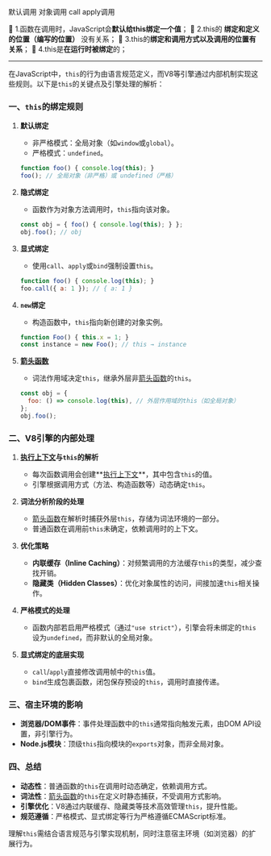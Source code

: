 默认调用
对象调用
call apply调用



 1.函数在调用时，JavaScript会**默认给this绑定一个值**； 
 2.this的 **绑定和定义的位置（编写的位置）** 没有关系；
 3.this的**绑定和调用方式以及调用的位置有关系**； 
 4.this是**在运行时被绑定**的；

---


在JavaScript中，`this`的行为由语言规范定义，而V8等引擎通过内部机制实现这些规则。以下是`this`的关键点及引擎处理的解析：

### 一、`this`的绑定规则
1. **默认绑定**  
   - 非严格模式：全局对象（如`window`或`global`）。
   - 严格模式：`undefined`。
   ```javascript
   function foo() { console.log(this); }
   foo(); // 全局对象（非严格）或 undefined（严格）
   ```

2. **隐式绑定**  
   - 函数作为对象方法调用时，`this`指向该对象。
   ```javascript
   const obj = { foo() { console.log(this); } };
   obj.foo(); // obj
   ```

3. **显式绑定**  
   - 使用`call`、`apply`或`bind`强制设置`this`。
   ```javascript
   function foo() { console.log(this); }
   foo.call({ a: 1 }); // { a: 1 }
   ```

4. **`new`绑定**  
   - 构造函数中，`this`指向新创建的对象实例。
   ```javascript
   function Foo() { this.x = 1; }
   const instance = new Foo(); // this → instance
   ```

5. **[箭头函数](../基础语法/箭头函数.md)**  
   - 词法作用域决定`this`，继承外层非[箭头函数](../基础语法/箭头函数.md)的`this`。
   ```javascript
   const obj = {
     foo: () => console.log(this), // 外层作用域的this（如全局对象）
   };
   obj.foo();
   ```

### 二、V8引擎的内部处理
1. **[执行上下文](../执行模型/执行上下文.md)与`this`的解析**  
   - 每次函数调用会创建**[执行上下文](../执行模型/执行上下文.md)**，其中包含`this`的值。
   - 引擎根据调用方式（方法、构造函数等）动态确定`this`。

2. **词法分析阶段的处理**  
   - [箭头函数](../基础语法/箭头函数.md)在解析时捕获外层`this`，存储为词法环境的一部分。
   - 普通函数在调用前`this`未确定，依赖调用时的上下文。

3. **优化策略**  
   - **内联缓存（Inline Caching）**：对频繁调用的方法缓存`this`的类型，减少查找开销。
   - **隐藏类（Hidden Classes）**：优化对象属性的访问，间接加速`this`相关操作。

4. **严格模式的处理**  
   - 函数内部若启用严格模式（通过`"use strict"`），引擎会将未绑定的`this`设为`undefined`，而非默认的全局对象。

5. **显式绑定的底层实现**  
   - `call`/`apply`直接修改调用帧中的`this`值。
   - `bind`生成包裹函数，闭包保存预设的`this`，调用时直接传递。

### 三、宿主环境的影响
- **浏览器/DOM事件**：事件处理函数中的`this`通常指向触发元素，由DOM API设置，非引擎行为。
- **Node.js模块**：顶级`this`指向模块的`exports`对象，而非全局对象。

### 四、总结
- **动态性**：普通函数的`this`在调用时动态确定，依赖调用方式。
- **词法性**：[箭头函数](../基础语法/箭头函数.md)的`this`在定义时静态捕获，不受调用方式影响。
- **引擎优化**：V8通过内联缓存、隐藏类等技术高效管理`this`，提升性能。
- **规范遵循**：严格模式、显式绑定等行为严格遵循ECMAScript标准。

理解`this`需结合语言规范与引擎实现机制，同时注意宿主环境（如浏览器）的扩展行为。